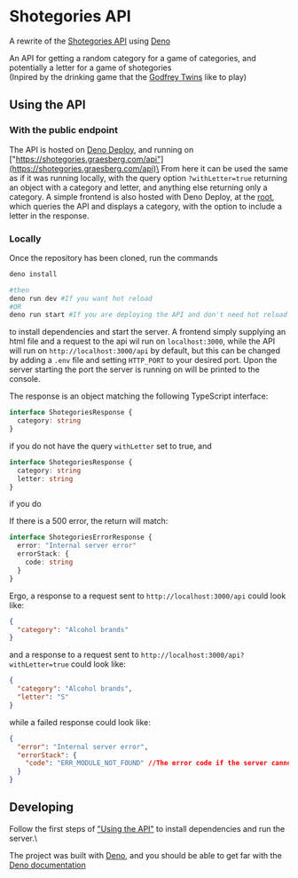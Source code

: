 # Shotegories API
A rewrite of the [Shotegories API](https://github.com/henrygraesberg/Shotegories) using [Deno](https://deno.com/)

An API for getting a random category for a game of categories, and potentially a letter for a game of shotegories\
(Inpired by the drinking game that the [Godfrey Twins](https://www.youtube.com/@godfreytwins) like to play)

## Using the API
### With the public endpoint
The API is hosted on [Deno Deploy](https://deno.com/deploy), and running on ["https://shotegories.graesberg.com/api"](https://shotegories.graesberg.com/api)\
From here it can be used the same as if it was running locally, with the query option ```?withLetter=true``` returning an object with a category and letter, and anything else returning only a category. A simple frontend is also hosted with Deno Deploy, at the [root](https://shotegories.graesberg.com), which queries the API and displays a category, with the option to include a letter in the response.

### Locally
Once the repository has been cloned, run the commands
```bash
deno install

#then
deno run dev #If you want hot reload
#OR
deno run start #If you are deploying the API and don't need hot reload
```
to install dependencies and start the server. A frontend simply supplying an html file and a request to the api wil run on ```localhost:3000```, while the API will run on ```http://localhost:3000/api``` by default, but this can be changed by adding a ```.env``` file and setting ```HTTP_PORT``` to your desired port. Upon the server starting the port the server is running on will be printed to the console.

The response is an object matching the following TypeScript interface:
```ts
interface ShotegoriesResponse {
  category: string
}
```
if you do not have the query ```withLetter``` set to true, and
```ts
interface ShotegoriesResponse {
  category: string
  letter: string
}
```
if you do

If there is a 500 error, the return will match:
```ts
interface ShotegoriesErrorResponse {
  error: "Internal server error"
  errorStack: {
    code: string
  }
}
```

Ergo, a response to a request sent to ```http://localhost:3000/api``` could look like:
```json
{
  "category": "Alcohol brands"
}
```
and a response to a request sent to ```http://localhost:3000/api?withLetter=true``` could look like:
```json
{
  "category": "Alcohol brands",
  "letter": "S"
}
```
while a failed response could look like:
```json
{
  "error": "Internal server error",
  "errorStack": {
    "code": "ERR_MODULE_NOT_FOUND" //The error code if the server cannot find the categories.json file
  }
}
```

## Developing
Follow the first steps of ["Using the API"](#using-the-api) to install dependencies and run the server.\

The project was built with [Deno](https://deno.com/), and you should be able to get far with the [Deno documentation](https://docs.deno.com/)

